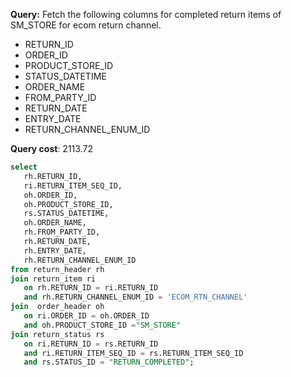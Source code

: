 **Query:** Fetch the following columns for completed return items of SM_STORE for ecom return channel.
- RETURN_ID 
- ORDER_ID
- PRODUCT_STORE_ID 
- STATUS_DATETIME
- ORDER_NAME 
- FROM_PARTY_ID 
- RETURN_DATE 
- ENTRY_DATE
- RETURN_CHANNEL_ENUM_ID

**Query cost**: 2113.72

```sql
select
   rh.RETURN_ID,
   ri.RETURN_ITEM_SEQ_ID,
   oh.ORDER_ID,
   oh.PRODUCT_STORE_ID,
   rs.STATUS_DATETIME,
   oh.ORDER_NAME,
   rh.FROM_PARTY_ID,
   rh.RETURN_DATE,
   rh.ENTRY_DATE,
   rh.RETURN_CHANNEL_ENUM_ID
from return_header rh
join return_item ri
   on rh.RETURN_ID = ri.RETURN_ID
   and rh.RETURN_CHANNEL_ENUM_ID = 'ECOM_RTN_CHANNEL'
join  order_header oh
   on ri.ORDER_ID = oh.ORDER_ID
   and oh.PRODUCT_STORE_ID ="SM_STORE"
join return_status rs
   on ri.RETURN_ID = rs.RETURN_ID
   and ri.RETURN_ITEM_SEQ_ID = rs.RETURN_ITEM_SEQ_ID
   and rs.STATUS_ID = "RETURN_COMPLETED";
```
